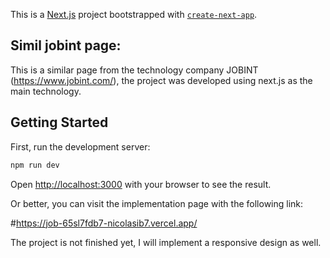 This is a [Next.js](https://nextjs.org/) project bootstrapped with [`create-next-app`](https://github.com/vercel/next.js/tree/canary/packages/create-next-app).
## Simil jobint page:

This is a similar page from the technology company JOBINT (https://www.jobint.com/), the project was developed using next.js as the main technology.
## Getting Started

First, run the development server:

```bash
npm run dev
```

Open [http://localhost:3000](http://localhost:3000) with your browser to see the result.

Or better, you can visit the implementation page with the following link:

#https://job-65sl7fdb7-nicolasib7.vercel.app/

The project is not finished yet, I will implement a responsive design as well.


 
